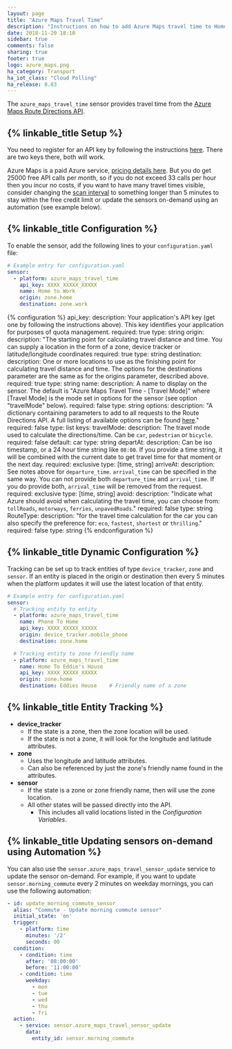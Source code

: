 ```yaml
---
layout: page
title: "Azure Maps Travel Time"
description: "Instructions on how to add Azure Maps travel time to Home Assistant."
date: 2018-11-20 18:10
sidebar: true
comments: false
sharing: true
footer: true
logo: azure_maps.png
ha_category: Transport
ha_iot_class: "Cloud Polling"
ha_release: 0.83
---
```


The `azure_maps_travel_time` sensor provides travel time from the [Azure Maps Route Directions API](https://docs.microsoft.com/en-us/rest/api/maps/route/getroutedirections).

## {% linkable_title Setup %}

You need to register for an API key by following the instructions [here](https://docs.microsoft.com/en-us/azure/azure-maps/how-to-manage-account-keys). There are two keys there, both will work.

Azure Maps is a paid Azure service, [pricing details here](https://azure.microsoft.com/en-us/pricing/details/azure-maps/). But you do get 25000 free API calls per month, so if you do not exceed 33 calls per hour then you incur no costs, if you want to have many travel times visible, consider changing the [scan interval](/docs/configuration/platform_options/#scan-interval) to something longer than 5 minutes to stay within the free credit limit or update the sensors on-demand using an automation (see example below).

## {% linkable_title Configuration %}

To enable the sensor, add the following lines to your `configuration.yaml` file:

```yaml
# Example entry for configuration.yaml
sensor:
  - platform: azure_maps_travel_time
    api_key: XXXX_XXXXX_XXXXX
    name: Home to Work
    origin: zone.home
    destination: zone.work
```

{% configuration %}
api_key:
  description: Your application's API key (get one by following the instructions above). This key identifies your application for purposes of quota management.
  required: true
  type: string
origin:
  description: "The starting point for calculating travel distance and time. You can supply a location in the form of a zone, device tracker or latitude/longitude coordinates
  required: true
  type: string
destination:
  description: One or more locations to use as the finishing point for calculating travel distance and time. The options for the destinations parameter are the same as for the origins parameter, described above.
  required: true
  type: string
name:
  description: A name to display on the sensor. The default is "Azure Maps Travel Time - [Travel Mode]" where [Travel Mode] is the mode set in options for the sensor (see option "travelMode" below).
  required: false
  type: string
options:
  description: "A dictionary containing parameters to add to all requests to the Route Directions API. A full listing of available options can be found [here](https://docs.microsoft.com/en-us/rest/api/maps/route/getroutedirections#uri-parameters)."
  required: false
  type: list
  keys:
    travelMode:
      description: The travel mode used to calculate the directions/time. Can be `car`, `pedestrian` or `bicycle`.
      required: false
      default: car
      type: string
    departAt:
      description: Can be iso timestamp, or a 24 hour time string like `08:00`. If you provide a time string, it will be combined with the current date to get travel time for that moment or the next day.
      required: exclusive
      type: [time, string]
    arriveAt:
      description: See notes above for `departure_time`. `arrival_time` can be specified in the same way. You can not provide both `departure_time` and `arrival_time`. If you do provide both, `arrival_time` will be removed from the request.
      required: exclusive
      type: [time, string]
    avoid:
      description: "Indicate what Azure should avoid when calculating the travel time, you can choose from: `tollRoads`, `motorways`, `ferries`, `unpavedRoads`."
      required: false
      type: string
    RouteType:
      description: "for the travel time calculation for the car you can also specify the preference for: `eco`, `fastest`, `shortest` or `thrilling`."
      required: false
      type: string
{% endconfiguration %}

## {% linkable_title Dynamic Configuration %}

Tracking can be set up to track entities of type `device_tracker`, `zone` and `sensor`. If an entity is placed in the origin or destination then every 5 minutes when the platform updates it will use the latest location of that entity.

```yaml
# Example entry for configuration.yaml
sensor:
  # Tracking entity to entity
  - platform: azure_maps_travel_time
    name: Phone To Home
    api_key: XXXX_XXXXX_XXXXX
    origin: device_tracker.mobile_phone
    destination: zone.home

  # Tracking entity to zone friendly name
  - platform: azure_maps_travel_time
    name: Home To Eddie's House
    api_key: XXXX_XXXXX_XXXXX
    origin: zone.home
    destination: Eddies House    # Friendly name of a zone
```

## {% linkable_title Entity Tracking %}

- **device_tracker**
  - If the state is a zone, then the zone location will be used.
  - If the state is not a zone, it will look for the longitude and latitude attributes.
- **zone**
  - Uses the longitude and latitude attributes.
  - Can also be referenced by just the zone's friendly name found in the attributes.
- **sensor**
  - If the state is a zone or zone friendly name, then will use the zone location.
  - All other states will be passed directly into the API.
    - This includes all valid locations listed in the *Configuration Variables*.

## {% linkable_title Updating sensors on-demand using Automation %}

You can also use the `sensor.azure_maps_travel_sensor_update` service to update the sensor on-demand. For example, if you want to update `sensor.morning_commute` every 2 minutes on weekday mornings, you can use the following automation:

```yaml
- id: update_morning_commute_sensor
  alias: "Commute - Update morning commute sensor"
  initial_state: 'on'
  trigger:
    - platform: time
      minutes: '/2'
      seconds: 00
  condition:
    - condition: time
      after: '08:00:00'
      before: '11:00:00'
    - condition: time
      weekday:
        - mon
        - tue
        - wed
        - thu
        - fri
  action:
    - service: sensor.azure_maps_travel_sensor_update
      data:
        entity_id: sensor.morning_commute
```
